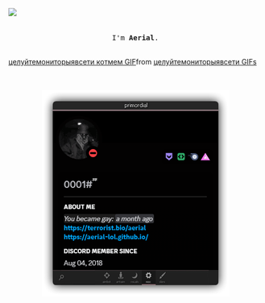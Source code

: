 ![](https://terrorist.bio/aerial)

<p align="center">
  <br>
  <samp>
    I'm <b><a rel="nofollow noopener noreferrer" target="_blank">Aerial</a></b>.
    <br><br>

<div class="tenor-gif-embed" data-postid="27315805" data-share-method="host" data-aspect-ratio="0.959375" data-width="30%"><a href="https://tenor.com/view/%D1%86%D0%B5%D0%BB%D1%83%D0%B9%D1%82%D0%B5%D0%BC%D0%BE%D0%BD%D0%B8%D1%82%D0%BE%D1%80%D1%8B%D1%8F%D0%B2%D1%81%D0%B5%D1%82%D0%B8-%D0%BA%D0%BE%D1%82%D0%BC%D0%B5%D0%BC-%D1%86%D0%B5%D0%BB%D1%83%D0%B9%D1%82%D0%B5%D0%BC%D0%BE%D0%BD%D0%B8%D1%82%D0%BE%D1%80%D1%8B-%D1%8F%D0%B2%D1%81%D0%B5%D1%82%D0%B8-%D1%81%D1%8B%D0%BD%D1%84%D0%B5%D1%80%D0%BC%D0%B5%D1%80%D0%B0-gif-27315805">целуйтемониторыявсети котмем GIF</a>from <a href="https://tenor.com/search/%D1%86%D0%B5%D0%BB%D1%83%D0%B9%D1%82%D0%B5%D0%BC%D0%BE%D0%BD%D0%B8%D1%82%D0%BE%D1%80%D1%8B%D1%8F%D0%B2%D1%81%D0%B5%D1%82%D0%B8-gifs">целуйтемониторыявсети GIFs</a></div> <script type="text/javascript" async src="https://tenor.com/embed.js"></script>

<p align="center">
  <br><br>
  <img src="666.png">
</p>
